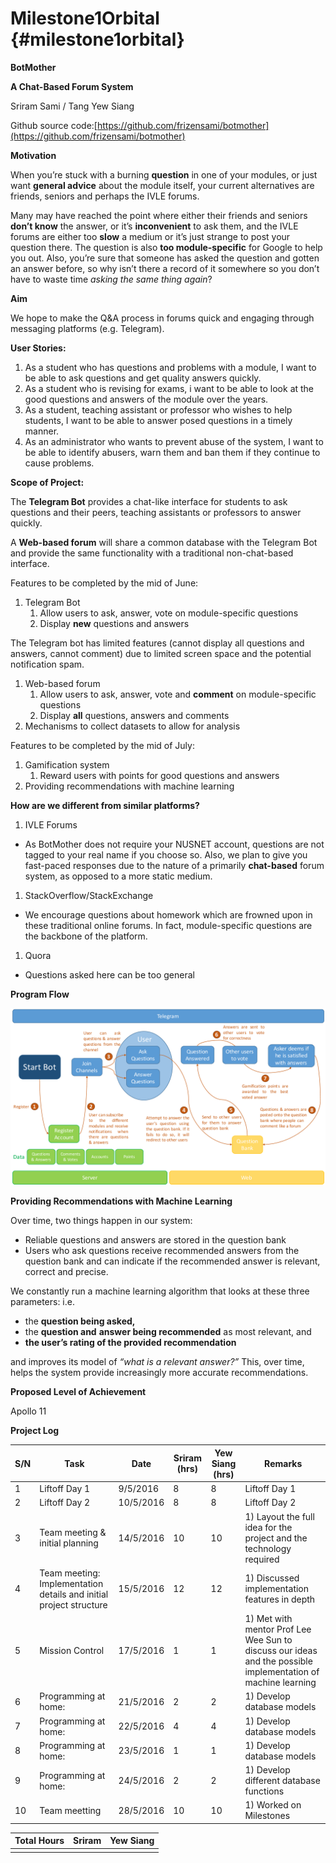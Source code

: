 # Milestone1Orbital {#milestone1orbital}

**BotMother**

**A Chat-Based Forum System**

Sriram Sami / Tang Yew Siang

Github source code:[https://github.com/frizensami/botmother](https://github.com/frizensami/botmother)

**Motivation**

When you’re stuck with a burning **question** in one of your modules, or just want **general advice** about the module itself, your current alternatives are friends, seniors and perhaps the IVLE forums.

Many may have reached the point where either their friends and seniors **don’t know** the answer, or it’s **inconvenient** to ask them, and the IVLE forums are either too **slow** a medium or it’s just strange to post your question there. The question is also **too module-specific** for Google to help you out. Also, you’re sure that someone has asked the question and gotten an answer before, so why isn’t there a record of it somewhere so you don’t have to waste time _asking the same thing again_?

**Aim**

We hope to make the Q&A process in forums quick and engaging through messaging platforms (e.g. Telegram).

**User Stories:**

1.  As a student who has questions and problems with a module, I want to be able to ask questions and get quality answers quickly.
2.  As a student who is revising for exams, i want to be able to look at the good questions and answers of the module over the years.
3.  As a student, teaching assistant or professor who wishes to help students, I want to be able to answer posed questions in a timely manner.
4.  As an administrator who wants to prevent abuse of the system, I want to be able to identify abusers, warn them and ban them if they continue to cause problems.

**Scope of Project:**

The **Telegram Bot** provides a chat-like interface for students to ask questions and their peers, teaching assistants or professors to answer quickly.

A **Web-based forum** will share a common database with the Telegram Bot and provide the same functionality with a traditional non-chat-based interface.

Features to be completed by the mid of June:

1.  Telegram Bot
    1.  Allow users to ask, answer, vote on module-specific questions
    2.  Display **new** questions and answers

The Telegram bot has limited features (cannot display all questions and answers, cannot comment) due to limited screen space and the potential notification spam.

1.  Web-based forum
    1.  Allow users to ask, answer, vote and **comment** on module-specific questions
    2.  Display **all** questions, answers and comments
2.  Mechanisms to collect datasets to allow for analysis

Features to be completed by the mid of July:

1.  Gamification system
    1.  Reward users with points for good questions and answers
2.  Providing recommendations with machine learning

**How are we different from similar platforms?**

1.  IVLE Forums

*   As BotMother does not require your NUSNET account, questions are not tagged to your real name if you choose so. Also, we plan to give you fast-paced responses due to the nature of a primarily **chat-based** forum system, as opposed to a more static medium.

1.  StackOverflow/StackExchange

*   We encourage questions about homework which are frowned upon in these traditional online forums. In fact, module-specific questions are the backbone of the platform.

1.  Quora

*   Questions asked here can be too general

**Program Flow**

![workflow.png](assets/workflow.png)

**Providing Recommendations with Machine Learning**

Over time, two things happen in our system:

*   Reliable questions and answers are stored in the question bank
*   Users who ask questions receive recommended answers from the question bank and can indicate if the recommended answer is relevant, correct and precise.

We constantly run a machine learning algorithm that looks at these three parameters: i.e.

*   the **question being asked,**
*   the **question and** **answer being recommended** as most relevant, and
*   **the user’s rating of the provided recommendation**

and improves its model of _“what is a relevant answer?”_ This, over time, helps the system provide increasingly more accurate recommendations.

**Proposed Level of Achievement**

Apollo 11

**Project Log**

| S/N | Task | Date | Sriram (hrs) | Yew Siang (hrs) | Remarks |
| --- | --- | --- | --- | --- | --- |
| 1 | Liftoff Day 1 | 9/5/2016 | 8 | 8 | Liftoff Day 1 |
| 2 | Liftoff Day 2 | 10/5/2016 | 8 | 8 | Liftoff Day 2 |
| 3 | Team meeting & initial planning | 14/5/2016 | 10 | 10 | 1) Layout the full idea for the project and the technology required |
| 4 | Team meeting: Implementation details and initial project structure | 15/5/2016 | 12 | 12 | 1) Discussed implementation features in depth |
| 5 | Mission Control | 17/5/2016 | 1 | 1 | 1) Met with mentor Prof Lee Wee Sun to discuss our ideas and the possible implementation of machine learning |
| 6 | Programming at home: | 21/5/2016 | 2 | 2 | 1) Develop database models |
| 7 | Programming at home: | 22/5/2016 | 4 | 4 | 1) Develop database models |
| 8 | Programming at home: | 23/5/2016 | 1 | 1 | 1) Develop database models |
| 9 | Programming at home: | 24/5/2016 | 2 | 2 | 1) Develop different database functions |
| 10 | Team meetting | 28/5/2016 | 10 | 10 | 1) Worked on Milestones |

| Total Hours | Sriram | Yew Siang |
| --- | --- | --- |
|  |  |  |